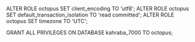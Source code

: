 ALTER ROLE octopus SET client_encoding TO 'utf8';
ALTER ROLE octopus SET default_transaction_isolation TO 'read committed';
ALTER ROLE octopus SET timezone TO 'UTC';

GRANT ALL PRIVILEGES ON DATABASE kahraba_7000 TO octopus;
